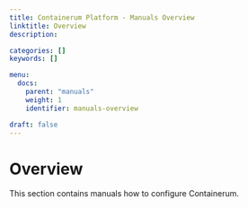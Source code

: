 ```yaml
---
title: Containerum Platform - Manuals Overview
linktitle: Overview
description:

categories: []
keywords: []

menu:
  docs:
    parent: "manuals"
    weight: 1
    identifier: manuals-overview

draft: false
---
```


# Overview

This section contains manuals how to configure Containerum.